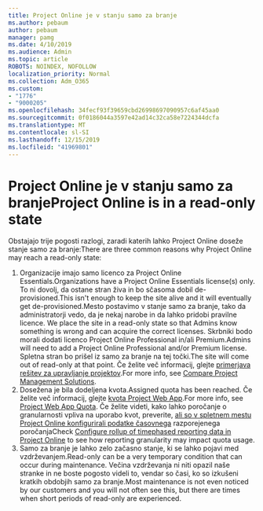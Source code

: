 ```yaml
---
title: Project Online je v stanju samo za branje
ms.author: pebaum
author: pebaum
manager: pamg
ms.date: 4/10/2019
ms.audience: Admin
ms.topic: article
ROBOTS: NOINDEX, NOFOLLOW
localization_priority: Normal
ms.collection: Adm_O365
ms.custom:
- "1776"
- "9000205"
ms.openlocfilehash: 34fecf93f39659cbd26998697090957c6af45aa0
ms.sourcegitcommit: 0f0186044a3597e42ad14c32ca58e7224344dcfa
ms.translationtype: MT
ms.contentlocale: sl-SI
ms.lasthandoff: 12/15/2019
ms.locfileid: "41969801"
---
```

# <a name="project-online-is-in-a-read-only-state"></a><span data-ttu-id="5701c-102">Project Online je v stanju samo za branje</span><span class="sxs-lookup"><span data-stu-id="5701c-102">Project Online is in a read-only state</span></span>

<span data-ttu-id="5701c-103">Obstajajo trije pogosti razlogi, zaradi katerih lahko Project Online doseže stanje samo za branje:</span><span class="sxs-lookup"><span data-stu-id="5701c-103">There are three common reasons why Project Online may reach a read-only state:</span></span>

1. <span data-ttu-id="5701c-104">Organizacije imajo samo licenco za Project Online Essentials.</span><span class="sxs-lookup"><span data-stu-id="5701c-104">Organizations have a Project Online Essentials license(s) only.</span></span> <span data-ttu-id="5701c-105">To ni dovolj, da ostane stran živa in bo sčasoma dobil de-provisioned.</span><span class="sxs-lookup"><span data-stu-id="5701c-105">This isn't enough to keep the site alive and it will eventually get de-provisioned.</span></span><span data-ttu-id="5701c-106">Mesto postavimo v stanje samo za branje, tako da administratorji vedo, da je nekaj narobe in da lahko pridobi pravilne licence.</span><span class="sxs-lookup"><span data-stu-id="5701c-106"> We place the site in a read-only state so that Admins know something is wrong and can acquire the correct licenses.</span></span> <span data-ttu-id="5701c-107">Skrbniki bodo morali dodati licenco Project Online Professional in/ali Premium.</span><span class="sxs-lookup"><span data-stu-id="5701c-107">Admins will need to add a Project Online Professional and/or Premium license.</span></span> <span data-ttu-id="5701c-108">Spletna stran bo prišel iz samo za branje na tej točki.</span><span class="sxs-lookup"><span data-stu-id="5701c-108">The site will come out of read-only at that point.</span></span> <span data-ttu-id="5701c-109">Če želite več informacij, glejte [primerjava rešitev za upravljanje projektov](https://products.office.com/project/compare-microsoft-project-management-software?tab=1).</span><span class="sxs-lookup"><span data-stu-id="5701c-109">For more info, see [Compare Project Management Solutions](https://products.office.com/project/compare-microsoft-project-management-software?tab=1).</span></span>
2. <span data-ttu-id="5701c-110">Dosežena je bila dodeljena kvota.</span><span class="sxs-lookup"><span data-stu-id="5701c-110">Assigned quota has been reached.</span></span> <span data-ttu-id="5701c-111">Če želite več informacij, glejte [kvota Project Web App](https://docs.microsoft.com/projectonline/tune-project-online-performance#project-web-app-quota).</span><span class="sxs-lookup"><span data-stu-id="5701c-111">For more info, see [Project Web App Quota](https://docs.microsoft.com/projectonline/tune-project-online-performance#project-web-app-quota).</span></span> <span data-ttu-id="5701c-112">Če želite videti, kako lahko poročanje o granularnosti vpliva na uporabo kvot, preverite, [ali so v spletnem mestu Project Online konfigurirali podatke časovnega](https://docs.microsoft.com/ProjectOnline/configure-rollup-of-timephased-reporting-data-in-project-online?redirectSourcePath=%252fen-us%252farticle%252fConfigure-rollup-of-timephased-reporting-data-in-Project-Online-da8487fe-899e-4510-a264-e2ebc948928c) razporejenega poročanja</span><span class="sxs-lookup"><span data-stu-id="5701c-112">Check [Configure rollup of timephased reporting data in Project Online](https://docs.microsoft.com/ProjectOnline/configure-rollup-of-timephased-reporting-data-in-project-online?redirectSourcePath=%252fen-us%252farticle%252fConfigure-rollup-of-timephased-reporting-data-in-Project-Online-da8487fe-899e-4510-a264-e2ebc948928c) to see how reporting granularity may impact quota usage.</span></span>
3. <span data-ttu-id="5701c-113">Samo za branje je lahko zelo začasno stanje, ki se lahko pojavi med vzdrževanjem.</span><span class="sxs-lookup"><span data-stu-id="5701c-113">Read-only can be a very temporary condition that can occur during maintenance.</span></span> <span data-ttu-id="5701c-114">Večina vzdrževanja ni niti opazil naše stranke in ne boste pogosto videli to, vendar so časi, ko so izkušeni kratkih obdobjih samo za branje.</span><span class="sxs-lookup"><span data-stu-id="5701c-114">Most maintenance is not even noticed by our customers and you will not often see this, but there are times when short periods of read-only are experienced.</span></span>
